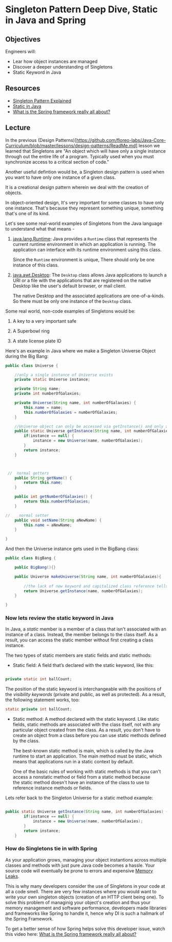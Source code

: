 # Singleton Pattern Deep Dive, Static in Java and Spring

## Objectives
Engineers will: 
- Lear how object instances are managed
- Discover a deeper understanding of Singletons
- Static Keyword in Java

## Resources 

- [Singleton Pattern Explained](https://www.youtube.com/watch?v=hUE_j6q0LTQ)
- [Static in Java](https://www.javatpoint.com/static-keyword-in-java)
- [What is the Spring framework really all about?](https://www.youtube.com/watch?v=gq4S-ovWVlM)

## Lecture

In the previous (Design Patterns)[https://github.com/floreo-labs/Java-Core-Curriculum/blob/master/lessons/design-patterns/ReadMe.md] lesson we learned that Singletons are "An object which will have only a single instance through out the entire life of a program. Typically used when you must synchronize access to a critical section of code."

Another useful defintion would be, a Singleton design pattern is used when you want to have only one instance of a given class.

It is a creational design pattern wherein we deal with the creation of objects.


In object-oriented design, It's very important for some classes to have only one instance. That's because they represent something unique, something that's one of its kind.

Let's see some real-world examples of Singletons from the Java language to understand what that means -

1.  [java.lang.Runtime](https://www.callicoder.com/): Java provides a `Runtime` class that represents the current runtime environment in which an application is running. The application can interface with its runtime environment using this class.

    Since the `Runtime` environment is unique, There should only be one instance of this class.

2.  [java.awt.Desktop](https://www.callicoder.com/): The `Desktop` class allows Java applications to launch a URI or a file with the applications that are registered on the native Desktop like the user's default browser, or mail client.

    The native Desktop and the associated applications are one-of-a-kinds. So there must be only one instance of the `Desktop` class.

Some real world, non-code examples of Singletons would be: 

1. A key to a very important safe

2. A Superbowl ring

3. A state license plate ID

Here's an example in Java where we make a Singleton Universe Object during the Big Bang:

```java
public class Universe {

    //only a single instance of Universe exists 
    private static Universe instance;

    private String name;
    private int numberOfGalaxies;

    private Universe(String name, int numberOfGalaxies) {
        this.name = name;
        this.numberOfGalaxies = numberOfGalaxies;
    }

    //Universe object can only be accessed via getInstance() and only a single instance exists
    public static Universe getInstance(String name, int numberOfGalaxies) {
        if(instance == null) {
            instance = new Universe(name, numberOfGalaxies);
        }
        return instance;
    }



 //  normal getters
    public String getName() {
        return this.name;
    }

    public int getNumberOfGalaxies() {
        return this.numberOfGalaxies;
    }

//    normal setter
    public void setName(String aNewName) {
        this.name = aNewName;
    }

}
```

And then the Universe instance gets used in the BigBang class:

```java
public class BigBang {

    public BigBang(){}

    public Universe makeUniverse(String name, int numberOfGalaxies){
        
        //the lack of new keyword and capitalized class reference tells us this is a static method
        return Universe.getInstance(name, numberOfGalaxies);
    }

}

```
### Now lets review the static keyword in Java

In Java, a *static* member is a member of a class that isn't associated with an instance of a class. Instead, the member belongs to the class itself. As a result, you can access the static member without first creating a class instance.

The two types of static members are static fields and static methods:

- Static field: A field that’s declared with the static keyword, like this:

```java

private static int ballCount;

```
The position of the static keyword is interchangeable with the positions of the *visibility keywords* (private and public, as well as protected). As a result, the following statement works, too:

```java
static private int ballCount;

```

-   Static method: A method declared with the static keyword. Like static fields, static methods are associated with the class itself, not with any particular object created from the class. As a result, you don't have to create an object from a class before you can use static methods defined by the class.

    The best-known static method is main, which is called by the Java runtime to start an application. The main method must be static, which means that applications run in a static context by default.

    One of the basic rules of working with static methods is that you can't access a nonstatic method or field from a static method because the static method doesn't have an instance of the class to use to reference instance methods or fields.

Lets refer back to the Singleton Universe for a static method example:

```java

public static Universe getInstance(String name, int numberOfGalaxies) {
        if(instance == null) {
            instance = new Universe(name, numberOfGalaxies);
        }
        return instance;
    }

```

### How do Singletons tie in with Spring

As your application grows, managing your object instantions across multiple classes and methods with just pure Java code becomes a hassle. Your source code will eventually be prone to errors and expensive [Memory Leaks](https://www.baeldung.com/java-memory-leaks). 

This is why many developers consider the use of Singletons in your code at all a code smell. There are very few instances where you would want to write your own singleton objects (creation of an HTTP client being one). To solve this problem of managinig your object's creation and thus your memory management and software performance, developers made libraries and frameworks like Spring to handle it, hence why DI is such a hallmark of the Spring Framework.

To get a better sense of how Spring helps solve this developer issue, watch this video here: [What is the Spring framework really all about?](https://www.youtube.com/watch?v=gq4S-ovWVlM)


